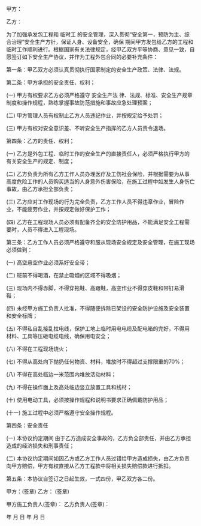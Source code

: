 
 


甲方：


乙方：


为了加强承发包工程和
临时工
的安全管理，深入贯彻“安全第一，预防为主、综合治理”安全生产方针，保证人身、设备安全，确保 期间甲方发包给乙方的工程和临时工作顺利进行。根据国家有关法律规定，经甲乙双方平等协商、意见一致，自愿签订如下安全生产协议，并作为工程外包合同的必要补充条件：


第一条：甲乙双方必须认真贯彻执行国家制定的安全生产政策、法律、法规。


第二条：甲方承担的安全责任、权利；


(一) 甲方有权要求乙方必须严格遵守
安全生产法
律、法规、标准、安全生产规章制度和操作规程，熟练掌握事故防范措施和事故应急处理预案；


(二) 甲方管理人员有权制止乙方人员违纪作业，并按规定给予处罚；


(三) 甲方有权对安全意识差、不听安全生产指挥的乙方人员责令退场。


第四条：乙方的责任、权利；


(一) 乙方是外包工程、临时工作的安全生产的直接责任人，必须严格执行甲方的有关安全生产的规定、制度；


(二) 乙方负责为所有乙方工作人员办理医疗及工伤社会保险，并根据需要为从事高度危险工作的人员购买适当的人身意外伤害保险，在施工过程中如发生人身伤亡事故，由乙方承担全部负责；


(三) 乙方应对工作现场的行为完全负责，乙方工作人员不得违章作业，冒险作业，不能疲劳作业，并按规定做好保护工作；


(四) 乙方在工程现场人员必须有配备齐全的安全防护用品，不能满足安全工程需要时，人员不得进入工程现场。


第三条：乙方工作人员必须严格遵守和服从现场安全规定及安全管理，在施工现场必须做到：


(一) 高空悬空作业必须系好安全带；


(二) 班前不得喝酒，在禁止吸烟的区域不得吸烟；


(三) 现场内不得赤脚，不得穿拖鞋、高跟鞋，高空作业不得穿皮鞋和带钉易滑鞋；


(四) 未经甲方施工负责人批准，不得随便拆除已架设的安全防护设施及安全装置和安全标牌；


(五) 不得私自乱接乱拉电线，保护工地上临时用电电缆及配电箱的完好，不得用材料、工具等压砸电缆电线，确保用电安全；


(六) 不得在工程现场烧火；


(七) 不得从高处向下抛扔任何物资、材料，堆放时不得超过支撑限重的70%；


(八) 不得在高处临边一米范围内堆放活动材料；


(九) 不得在操作面上及高处临边竖立放置工具和线材；


(十) 使用电动工具，必须按操作规程和说明书要求正确佩戴防护用品；


(十一) 施工过程中必须严格遵守安全操作规程。


第四条：安全责任


(一) 本协议约定期间 由于乙方造成安全事故的，乙方负全部责任，并由乙方承担造成的经济损失和刑事责任；


(二) 本协议约定期间如因乙方或乙方工作人员过错给甲方造成损失，由乙方负责向甲方赔偿，甲方有权直接从乙方工程款中将相关损失赔偿款进行抵扣。


第五条：本协议自签订之日起生效，一式四份，甲乙双方各二份。


甲方：(签章)                      乙方： (签章)


甲方施工负责人(签章)：      乙方负责人(签章)：


年 月 日                              年 月 日
 


 

 
 
 
 
 
  


  
 

  


  


  
 
 
 
 

